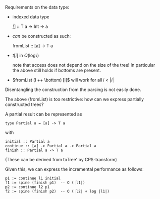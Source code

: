 

Requirements on the data type:

* indexed data type

    _[_] :: T a -> Int -> a

* _can_ be constructed as such:

    fromList :: [a] -> T a
  
* $t[i]$ in $O(\log i)$

  note that access does not depend on the size of the tree!
  In particular the above still holds if bottoms are present.

* $fromList (l ++ \bottom) [i]$ will work for all $i < |l|$


Disentangling the construction from the parsing is not easily done.

The above (fromList) is too restrictive: how can we express partially
constructed trees?

A partial result can be represented as

    type Partial a = [a] -> T a

with

    initial :: Partial a
    continue :: [a] -> Partial a -> Partial a
    finish :: Partial a -> T a

(These can be derived from toTree' by CPS-transform)

Given this, we can express the incremental performance as follows:

    p1 := continue l1 initial
    f1 := spine (finish p1)  -- O (|l1|)
    p2 := continue l2 p1
    f2 := spine (finish p2)  -- O (|l2| + log |l1|)





    
